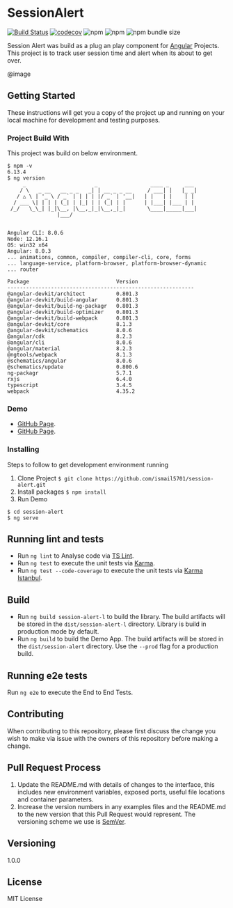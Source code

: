 
# SessionAlert  

[![Build Status](https://travis-ci.org/ismail5701/session-alert.svg?branch=master)](https://travis-ci.org/ismail5701/session-alert) [![codecov](https://codecov.io/gh/ismail5701/session-alert/branch/master/graph/badge.svg)](https://codecov.io/gh/ismail5701/session-alert)   ![npm](https://img.shields.io/npm/v/session-alert-l?label=version&logo=npm)   ![npm](https://img.shields.io/npm/dt/session-alert-l?color=blueviolet&logo=npm)  ![npm bundle size](https://img.shields.io/bundlephobia/min/session-alert-l)

Session Alert was build as a plug an play component for [Angular](https://github.com/angular/angular-cli) Projects. This project is to track user session time and alert when its about to get over.

@image

 ## Getting Started

These instructions will get you a copy of the project up and running on your local machine for development and testing purposes. 

### Project Build With

This project was build on below environment.
```
$ npm -v
6.13.4
$ ng version
     _                      _                 ____ _     ___
    / \   _ __   __ _ _   _| | __ _ _ __     / ___| |   |_ _|
   / △ \ | '_ \ / _` | | | | |/ _` | '__|   | |   | |    | |
  / ___ \| | | | (_| | |_| | | (_| | |      | |___| |___ | |
 /_/   \_\_| |_|\__, |\__,_|_|\__,_|_|       \____|_____|___|
                |___/


Angular CLI: 8.0.6
Node: 12.16.1
OS: win32 x64
Angular: 8.0.3
... animations, common, compiler, compiler-cli, core, forms
... language-service, platform-browser, platform-browser-dynamic
... router

Package                            Version
------------------------------------------------------------
@angular-devkit/architect          0.801.3
@angular-devkit/build-angular      0.801.3
@angular-devkit/build-ng-packagr   0.801.3
@angular-devkit/build-optimizer    0.801.3
@angular-devkit/build-webpack      0.801.3
@angular-devkit/core               8.1.3
@angular-devkit/schematics         8.0.6
@angular/cdk                       8.2.3
@angular/cli                       8.0.6
@angular/material                  8.2.3
@ngtools/webpack                   8.1.3
@schematics/angular                8.0.6
@schematics/update                 0.800.6
ng-packagr                         5.7.1
rxjs                               6.4.0
typescript                         3.4.5
webpack                            4.35.2
```
### Demo

 - [GitHub Page](https://ismail5701.github.io/session-alert/index.html).
 - [GitHub Page](https://ismail5701.github.io/session-alert/index.html).

### Installing

Steps to follow to get development environment running

 1. Clone Project
```$ git clone https://github.com/ismail5701/session-alert.git```
 2. Install packages
```$ npm install```
 3. Run Demo
 ```
 $ cd session-alert
 $ ng serve
 ```

## Running lint and tests

 - Run `ng lint` to Analyse code via [TS Lint](https://palantir.github.io/tslint/).
 - Run `ng test` to execute the unit tests via [Karma](https://karma-runner.github.io).
 - Run `ng test --code-coverage` to execute the unit tests via [Karma Istanbul](https://github.com/mattlewis92/karma-coverage-istanbul-reporter).
 
## Build
 - Run `ng build session-alert-l` to build the library. The build artifacts will be stored in the `dist/session-alert-l` directory. Library is build in production mode by default.
 - Run `ng build` to build the Demo App. The build artifacts will be stored in the `dist/session-alert` directory. Use the `--prod` flag for a production build.  

## Running e2e tests  

Run `ng e2e` to execute the End to End Tests.
  
## Contributing

When contributing to this repository, please first discuss the change you wish to make via issue with the owners of this repository before making a change. 


## Pull Request Process

1. Update the README.md with details of changes to the interface, this includes new environment 
   variables, exposed ports, useful file locations and container parameters.
2. Increase the version numbers in any examples files and the README.md to the new version that this
   Pull Request would represent. The versioning scheme we use is [SemVer](http://semver.org/).
   
## Versioning

1.0.0

## License
MIT License
